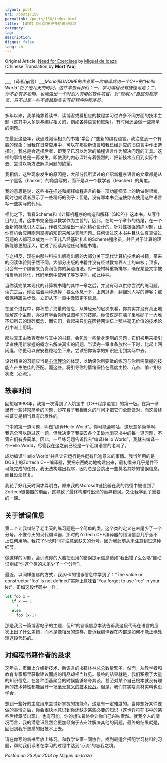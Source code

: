```yaml
---
layout: post
uri: /posts/156
permalink: /posts/156/index.html
title: 【译文】我们需要更多的编程练习
category:
tag:
description:
disqus: false
lang: zh
---
```

Original Article: [Need for Exercises](http://tirania.org/blog/archive/2013/Apr-25.html) by [Miguel de Icaza](https://twitter.com/migueldeicaza)  
(Chinese Translation by __Mort Yao__)

***

___（译者/前言）____Mono和GNOME的作者第一次编译成功一个C++的“Hello World”花了他几天的时间。这件事告诉我们：一、学习编程没有捷径可走；二、你不必有多聪明，也能做出一个对别人有用的软件项目。以“聪明人”自居的程序员，只不过是一些不肯踏踏实实写好程序的程序员。_

***

多年以来，我单纯靠着读书、读博客或看相应的教程学习过许多不同方面的技术主题（这其中大多是与编程相关的，例如各种语言和框架），有时候还会做一些简单的例题。

在最近这些年，我通过阅读相关的书籍“学会了”些新的编程语言。我注意到一个有趣的现象：当我在日常应用中，可以在那些新语言和我已经适应的旧语言中作出选择时，我总是会选择后者，即我早已习以为常的编程语言作为解决问题的工具。这样的事情总是一再发生，即使我的内心深处有着强烈的、把新技术应用到实际中去、尝试以新方法解决问题的欲望。

我相信，这种现象发生的原因是，大部分我所读过的介绍新程序语言的文章都是从一个黑客（hacker）的角度写的，而不是以一个教学者（teacher）的角度。

我的意思是说，这些书在描述和阐释编程语言的每一项功能细节上的确做得很棒，同时也向读者展示了一些精巧的例子；但是，没有哪本书会迫使你去使用这种语言写一些实际的代码。

相比之下，看看Scheme和《计算机程序的构造和解释（SICP）》这本书。从写作目的上讲，这本书完全是以教学作为主旨的，因此，在每一个章节的结尾，在一个全新的概念引入之后，作者总是给出一系列精心设计的、针对性极强的练习题，让你有机会应用刚刚掌握的知识来解决实际问题。任何读过这本书并且认认真真做过习题的人都可以成为一个正儿八经基础扎实的Scheme程序员，并且对于计算的理解能够更加深入，胜过了阅读其他任何编程书籍。

与之相反，现在由那些科技出版商出版的大部分关于现代计算机技术的书籍，带来的阅读体验则孑然不同。大部分出版的书籍并没有经过教育界人士的审核；顶多，只会有一个编辑来负责润色你的英语语法，对一些材料重新排序，确保某些文字被恰当地斜体化，代码示例中使用了等宽字体，如此种种。

当你读完某本现代的计算机书籍的其中一章之后，并没有可以供你尝试的练习题。读完之后，你面临着两种选择：要么休息一下，上网逛逛，翻翻别人写的博客；或者保持跟进步伐，立即从下一章中汲取更多信息。

在这个过程中，你积攒了海量的信息，从神经元的层次来看，你其实并没有真正地理解这个主题，亦没有学会你所试图学习的技能。你仅仅是在脑子里堆砌了一大堆不知所云的琐碎概念，而它们，看起来只能在因特网论坛上那些毫无价值的技术论战中派上用场。

那些真正由教育者参与其中的书籍，会包含一些量身定制的习题，它们被用来指引读者使用新掌握的概念去解决真实的问题。当读完一章准备放松一下时，比起上网闲逛，你更可以安安稳稳地坐下来，尝试把你新学的知识应用到实际中去。

设计精良的习题应当是[心流理论](http://zh.wikipedia.org/zh-cn/%E5%BF%83%E6%B5%81%E7%90%86%E8%AB%96)的体现，以确保你所要做的练习与你所需掌握的技能点产生绝佳的匹配。而这些，将引导你的情绪保持在高度主控、亢奋、愉♂悦的状态（心流）。



## 轶事时间

回想起1988年，我第一次得到了入坑宝书《C++程序语言》的第一版。在第一章里有一些非常简单的习题，却花费了我相当久的时间才把它们全部做对，而这最终被证实是相当具有启发性的。

书中的第一道习题，叫做“编译Hello World”。你可能会嘀咕，这玩意多简单啊，我完全可以跳过这一题。但我决定了我要去各个击破地消灭书中的每一道习题，不管它们有多简单。因此，一旦练习题告诉我去“编译Hello World”，我就去编译一个Hello World，尽管我在这之前已经是一个汇编语言的老鸟了。

成功编译“Hello World”并且让它运行是件挺有启迪意义的事情。我当年用的是DOS上的Zortech C++编译器，要把东西成功地构建出来，最初看来几乎是件不可能完成的任务。我无法构建出程序，因为总是会跳出一些莫名其妙的错误信息，而且没法修复。

我花了好几天时间才弄明白，原来我的Microsoft链接器在我的路径中被设到了Zortech链接器的前面，这导致了最终构建时出现的诡异错误。又让我学到了重要的一课。



## 关于错误信息

第二个让我纠结了老半天的练习题是一个简单的类。这个类的定义在末尾少了一个分号。不像今天的现代编译器，那时的Zortech C++编译器的错误信息几乎派不上任何用场。我花了N长时间才注意到缺失的分号，因为我此前从未注意到过这种细节。

做这样的习题，会训练你的大脑把没用的错误提示信息诸如“我出错了么么哒”自动识别成“你这个类的末尾少了一个分号”。

最近，以同样蛋疼的方式，我从F#的错误信息中学到了：“The value or constructor 'foo' is not defined”实际上意味着“You forgot to use 'rec' in your let”，正如这段代码中一样：

```fsharp
let foo x =
   if x == 1
     1
   else
     foo (x-1)
```

那是我另一篇博客帖子的主题，但F#的错误信息本该告诉我这段代码在语言的层次上出了什么差错，而不是像相反的这样，告诉我编译器在内部是如何不能正确处理这段代码的。



## 对编程书籍作者的恳求

这年头，市面上介绍新技术、新语言的书籍林林总总数量繁多，然而，从教学者和教育专家那里获取建议而成的精品却相当鲜见。最终的结果就是，我们积攒了大量的知识信息，在各种面基聚会的时候能够夸夸其谈，甚至对某个自己根本就没有理解的技术特性都能展开一场[毫无意义的技术论战](http://tirania.org/blog/archive/2011/Feb-17.html)。但是，我们其实啥真材实料也没学会。

想到一些好的主意用来尝试新掌握的技能点，这是有一定难度的。当你想好某件要做的事情之后，你会很快地意识到你还缺少某些必要的知识（这也许将在书中的某些后续章节出现），也有可能，你的想法最终会让你自己兴味索然。就我个人的情况而言，我的潜意识显然会更加倾向于去专注解决其他的问题，最终的结果就是，回归到我所熟悉的旧技术上去。

请在你写的新书里放上练习。和教学专家一同协作，找到最适合搭配学习材料的习题，帮助我们读者在学习的过程中达到“心流”的忘我之境。



_Posted on 25 Apr 2013 by Miguel de Icaza_
